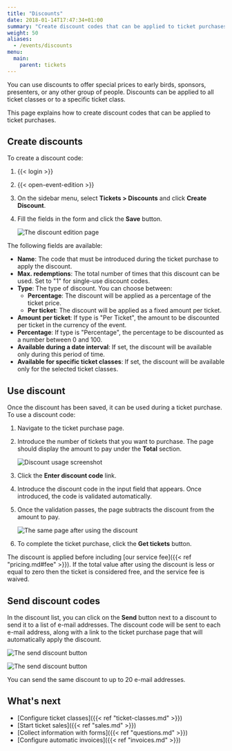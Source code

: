 ```yaml
---
title: "Discounts"
date: 2018-01-14T17:47:34+01:00
summary: "Create discount codes that can be applied to ticket purchases."
weight: 50
aliases:
  - /events/discounts
menu:
  main:
    parent: tickets
---
```


You can use discounts to offer special prices to early birds, sponsors, presenters, or any other group of people. Discounts can be applied to all ticket classes or to a specific ticket class.

This page explains how to create discount codes that can be applied to ticket purchases.

## Create discounts

To create a discount code:

1. {{< login >}}
1. {{< open-event-edition >}}
1. On the sidebar menu, select **Tickets > Discounts** and click **Create Discount**.
1. Fill the fields in the form and click the **Save** button.

   ![The discount edition page](/img/screenshots/discounts/discount-create.avif)

The following fields are available:

- **Name**: The code that must be introduced during the ticket purchase to apply the discount.
- **Max. redemptions**: The total number of times that this discount can be used. Set to "1" for single-use discount codes.
- **Type**: The type of discount. You can choose between:
  - **Percentage**: The discount will be applied as a percentage of the ticket price.
  - **Per ticket**: The discount will be applied as a fixed amount per ticket.
- **Amount per ticket**: If type is "Per Ticket", the amount to be discounted per ticket in the currency of the event.
- **Percentage**: If type is "Percentage", the percentage to be discounted as a number between 0 and 100.
- **Available during a date interval**: If set, the discount will be available only during this period of time.
- **Available for specific ticket classes**: If set, the discount will be available only for the selected ticket classes.

## Use discount

Once the discount has been saved, it can be used during a ticket purchase. To use a discount code:

1. Navigate to the ticket purchase page.
2. Introduce the number of tickets that you want to purchase. The page should display the amount to pay under the **Total** section.

   ![Discount usage screenshot](/img/screenshots/events/discounts-use-before.avif)

3. Click the **Enter discount code** link.
4. Introduce the discount code in the input field that appears. Once introduced, the code is validated automatically.
5. Once the validation passes, the page subtracts the discount from the amount to pay.

   ![The same page after using the discount](/img/screenshots/events/discounts-use-after.avif)

6. To complete the ticket purchase, click the **Get tickets** button.

The discount is applied before including [our service fee]({{< ref "pricing.md#fee" >}}). If the total value after using the discount is less or equal to zero then the ticket is considered free, and the service fee is waived.

## Send discount codes

In the discount list, you can click on the **Send** button next to a discount to send it to a list of e-mail addresses. The discount code will be sent to each e-mail address, along with a link to the ticket purchase page that will automatically apply the discount.

![The send discount button](/img/screenshots/tickets/discount-send.avif)

![The send discount button](/img/screenshots/tickets/discount-send-2.avif)

You can send the same discount to up to 20 e-mail addresses.

## What's next

- [Configure ticket classes]({{< ref "ticket-classes.md" >}})
- [Start ticket sales]({{< ref "sales.md" >}})
- [Collect information with forms]({{< ref "questions.md" >}})
- [Configure automatic invoices]({{< ref "invoices.md" >}})
